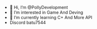 - 👋 Hi, I’m @PollyDevelopment
- 👀 I’m interested in Game And Deving
- 🌱 I’m currently learning C+ And More API
- Discord batu7544


